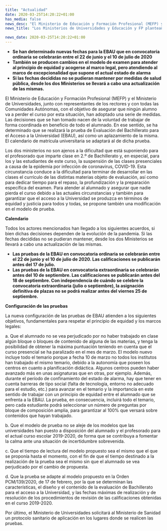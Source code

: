 ```yaml
---
title: "Actualidad"
date: 2020-03-25T14:20:22+01:00
has_media: false
news_desc: "El Ministerio de Educación y Formación Profesional (MEFP) y el Ministerio de Universidades, junto con representantes de los rectores y con todas las Comunidades Autónomas, con el objetivo de asegurar que ningún alumno va a perder el curso por esta situación, han adoptado una serie de medidas. Las decisiones que se han tomado nacen de la voluntad de trabajar de forma coordinada en beneficio de todo el alumnado."
news_title: "Los Ministerios de Universidades y Educación y FP plantean cambios en el calendario y el modelo de las pruebas de la EBAU"

news_date: 2020-03-25T14:20:22+01:00
---
```

<ul>
<li><b>Se han determinado nuevas fechas para la EBAU que<span>&nbsp;</span></b><b>en convocatoria ordinaria se celebrarán entre el 22 de junio y el 10 de julio de 2020</b></li>
<li><b>También se producen cambios en el modelo de examen para atender al principio de equidad y acogerse al marco legal, pero atendiendo al marco de excepcionalidad que supone el actual estado de alarma</b></li>
<li><b>Si las fechas decididas no se pudieran mantener por medidas de salud pública, desde los dos Ministerios se llevará a cabo una actualización de las mismas.&nbsp;</b></li>
</ul>
<p>El Ministerio de Educación y Formación Profesional (MEFP) y el Ministerio de Universidades, junto con representantes de los rectores y con todas las Comunidades Autónomas, con el objetivo de asegurar que ningún alumno va a perder el curso por esta situación, han adoptado una serie de medidas. Las decisiones que se han tomado nacen de la voluntad de trabajar de forma coordinada en beneficio de todo el alumnado. En ese sentido, se ha determinado que se realizará la prueba de Evaluación del Bachillerato para el Acceso a la Universidad (EBAU), así como un aplazamiento de la misma. El calendario de matrícula universitaria se adaptará al de dicha prueba.</p>
<p>Los dos ministerios no son ajenos a la dificultad que está suponiendo para el profesorado que imparte clase en 2.&ordm; de Bachillerato y, en especial, para los y las estudiantes de este curso, la suspensión de las clases presenciales a causa de la epidemia por infección de coronavirus, COVID-19. Esta circunstancia conduce a la dificultad para terminar de desarrollar en las clases el currículo de las distintas materias objeto de evaluación, así como para dedicar tiempo para el repaso, la profundización y la preparación específica del examen. Para atender al alumnado y asegurar que nadie pierda el curso debido a las actuales circunstancias y también para garantizar que el acceso a la Universidad se produzca en términos de equidad y justicia para todos y todas, se propone también una modificación en el modelo de prueba.</p>
<p><b>Calendario</b></p>
<p>Todos los actores mencionados han llegado a los siguientes acuerdos, si bien dichas decisiones dependen de la evolución de la pandemia. Si las fechas decididas no se pudieran mantener, desde los dos Ministerios se llevará a cabo una actualización de las mismas. &nbsp;</p>
<ul>
<li><b>Las pruebas de la EBAU en convocatoria ordinaria se celebrarán entre el 22 de junio y el 10 de julio de 2020. Las calificaciones se publicarán antes del 17 de julio.</b></li>
<li><b>Las pruebas de la EBAU en convocatoria extraordinaria se celebrarán antes del 10 de septiembre. Las calificaciones se publicarán antes del 18 de septiembre. Con independencia de cuándo se celebre la convocatoria extraordinaria (julio o septiembre), la asignación definitiva de plazas no se podrá realizar antes del viernes 25 de septiembre.</b></li>
</ul>
<p><b>Configuración de las pruebas</b></p>
<p>La nueva configuración de las pruebas de EBAU atienden a los siguientes objetivos, fundamentales para respetar el principio de equidad y los marcos legales:</p>
<p>a. Que el alumnado no se vea perjudicado por no haber trabajado en clase algún bloque o bloques de contenido de alguna de las materias, y tenga la posibilidad de obtener la máxima puntuación teniendo en cuenta que el curso presencial se ha paralizado en el mes de marzo. El modelo nuevo incluye todo el temario porque a fecha 10 de marzo no todos los institutos han trabajado el mismo temario, debido a la autonomía que poseen los centros en cuanto a planificación didáctica. Algunos centros pueden haber avanzado más en unas asignaturas que en otras, por ejemplo. Además, durante el período de confinamiento del estado de alarma, hay que tener en cuenta barreras de tipo social (falta de tecnología, entorno no adecuado para el estudio, etc.) para avanzar en el temario y la importancia en este sentido de trabajar con un principio de equidad entre el alumnado que se enfrenta a la EBAU. La prueba, en consecuencia, incluirá todo el temario, pero cada estudiante podrá seleccionar un número de preguntas por bloque de composición amplia, para garantizar al 100% que versará sobre contenidos que hayan trabajado.</p>
<p>b. Que el modelo de prueba no se aleje de los modelos que las universidades han puesto a disposición del alumnado y el profesorado para el actual curso escolar 2019-2020, de forma que se contribuya a fomentar la calma ante una situación de incertidumbre sobrevenida.</p>
<p>c. Que el tiempo de lectura del modelo propuesto sea el mismo que el que se proponía hasta el momento, con el fin de que el tiempo destinado a la realización de la prueba sea el mismo sin que el alumnado se vea perjudicado por el cambio de propuesta.</p>
<p>d. Que la prueba se adapte al modelo propuesto en la Orden PCM/139/2020, de 17 de febrero, por la que se determinan las características, el diseño y el contenido de la evaluación de Bachillerato para el acceso a la Universidad, y las fechas máximas de realización y de resolución de los procedimientos de revisión de las calificaciones obtenidas en el curso 2019-2020.</p>
<p>Por último, el Ministerio de Universidades solicitará al Ministerio de Sanidad un protocolo sanitario de aplicación en los lugares donde se realicen las pruebas.</p>